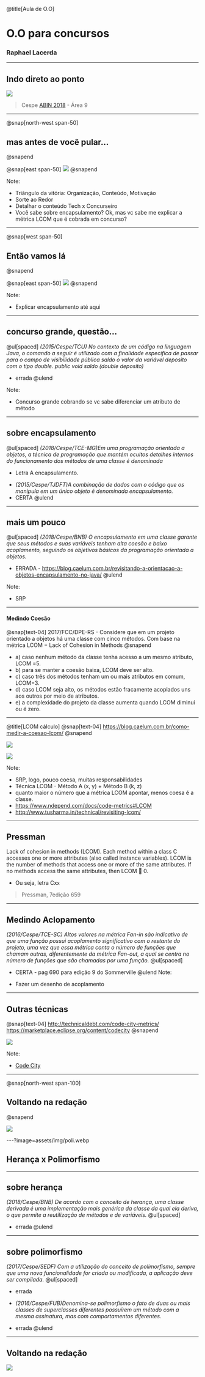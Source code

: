 @title[Aula de O.O]
# O.O para concursos

### Raphael Lacerda
---

## Indo direto ao ponto

![](assets/img/texto-redacao-oo.png)

> Cespe [ABIN 2018](http://www.cespe.unb.br/concursos/abin_17/arquivos/378_ABIN_DISC_013_01.PDF) - Área 9

---

@snap[north-west span-50]
## mas antes de você pular...
@snapend

@snap[east span-50]
![](assets/img/triangulo.png)
@snapend

Note:

- Triângulo da vitória: Organização, Conteúdo, Motivação
- Sorte ao Redor
- Detalhar o conteúdo Tech x Concurseiro
- Você sabe sobre encapsulamento? Ok, mas vc sabe me explicar a métrica LCOM que é cobrada em concurso?
---

@snap[west span-50]
## Então vamos lá
@snapend

@snap[east span-50]
![](assets/img/presentation.png)
@snapend

Note:

- Explicar encapsulamento até aqui

---
## concurso grande, questão...

@ul[spaced]
*(2015/Cespe/TCU) No contexto de um código na linguagem Java, o comando a seguir é utilizado com a finalidade específica de passar para o campo de visibilidade pública saldo o valor da variável deposito com o tipo double. public void saldo (double deposito)*
- errada
@ulend

Note:
- Concurso grande cobrando se vc sabe diferenciar um atributo de método
---
## sobre encapsulamento
@ul[spaced]
*(2018/Cespe/TCE-MG)Em uma programação orientada a objetos, a técnica de programação que mantém ocultos detalhes internos do funcionamento dos métodos de uma classe é denominada*
* Letra A encapsulamento.
- *(2015/Cespe/TJDFT)A combinação de dados com o código que os manipula em um único objeto é denominada encapsulamento.*
- CERTA
@ulend
---
## mais um pouco
@ul[spaced]
*(2018/Cespe/BNB) O encapsulamento em uma classe garante que seus métodos e suas variáveis tenham alta coesão e baixo acoplamento, seguindo os objetivos básicos da programação orientada a objetos.*
- ERRADA - https://blog.caelum.com.br/revisitando-a-orientacao-a-objetos-encapsulamento-no-java/
@ulend

Note:

- SRP
---

#### Medindo Coesão

@snap[text-04]
2017/FCC/DPE-RS - Considere que em um projeto orientado a objetos há uma classe com cinco métodos. Com base na métrica LCOM − Lack of Cohesion in Methods
@snapend
* a) caso nenhum método da classe tenha acesso a um mesmo atributo, LCOM =5. 
* b) para se manter a coesão baixa, LCOM deve ser alto. 
* c) caso três dos métodos tenham um ou mais atributos em comum, LCOM=3. 
* d) caso LCOM seja alto, os métodos estão fracamente acoplados uns aos outros por meio de atributos. 
* e) a complexidade do projeto da classe aumenta quando LCOM diminui ou é zero.

---
@title[LCOM cálculo]
@snap[text-04]
https://blog.caelum.com.br/como-medir-a-coesao-lcom/
@snapend

![](assets/img/lcom.png)

![](assets/img/lcom-results.png)

Note:

- SRP, logo, pouco coesa, muitas responsabilidades
- Técnica LCOM - Método A (x, y) + Método B (k, z)
- quanto maior o número que a métrica LCOM apontar, menos coesa é a classe.
- https://www.ndepend.com/docs/code-metrics#LCOM
- http://www.tusharma.in/technical/revisiting-lcom/

---
## Pressman

Lack of cohesion in methods (LCOM). Each method within a class C accesses one or more attributes (also called instance variables). LCOM is the number of methods that access one or more of the same attributes. If no methods access the same attributes, then LCOM 􏰀 0.

* Ou seja, letra Cx`x`

> Pressman, 7edição 659
---

## Medindo Aclopamento

*(2016/Cespe/TCE-SC) Altos valores na métrica Fan-in são indicativo de que uma função possui acoplamento significativo com o restante do projeto, uma vez que essa métrica conta o número de funções que chamam outras, diferentemente da métrica Fan-out, a qual se centra no número de funções que são chamadas por uma função.*
@ul[spaced]
- CERTA - pag 690 para edição 9 do Sommerville
@ulend
Note:

- Fazer um desenho de acoplamento
--- 

## Outras técnicas
@snap[text-04]
http://technicaldebt.com/code-city-metrics/
https://marketplace.eclipse.org/content/codecity
@snapend

![](assets/img/codecity.jpg)

Note:

- [Code City](https://wettel.github.io/download/Wettel08b-wasdett.pdf)
---

@snap[north-west span-100]
## Voltando na redação
@snapend

![](assets/img/texto-redacao-oo.png)


---?image=assets/img/poli.webp

## Herança x Polimorfismo

---
## sobre herança


*(2018/Cespe/BNB) De acordo com o conceito de herança, uma classe derivada é uma implementação mais genérica da classe da qual ela deriva, o que permite a reutilização de métodos e de variáveis.*
@ul[spaced]
- errada
@ulend

---
## sobre polimorfismo

*(2017/Cespe/SEDF) Com a utilização do conceito de polimorfismo, sempre que uma nova funcionalidade for criada ou modificada, a aplicação deve ser compilada.*
@ul[spaced]
- errada

- *(2016/Cespe/FUB)Denomina-se polimorfismo o fato de duas ou mais classes de superclasses diferentes possuírem um método com a mesma assinatura, mas com comportamentos diferentes.*
- errada
@ulend

---
## Voltando na redação

![](assets/img/texto-redacao-oo.png)